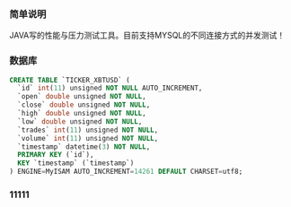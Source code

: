 ### 简单说明

JAVA写的性能与压力测试工具。目前支持MYSQL的不同连接方式的并发测试！

### 数据库
```sql
CREATE TABLE `TICKER_XBTUSD` (
  `id` int(11) unsigned NOT NULL AUTO_INCREMENT,
  `open` double unsigned NOT NULL,
  `close` double unsigned NOT NULL,
  `high` double unsigned NOT NULL,
  `low` double unsigned NOT NULL,
  `trades` int(11) unsigned NOT NULL,
  `volume` int(11) unsigned NOT NULL,
  `timestamp` datetime(3) NOT NULL,
  PRIMARY KEY (`id`),
  KEY `timestamp` (`timestamp`)
) ENGINE=MyISAM AUTO_INCREMENT=14261 DEFAULT CHARSET=utf8;
```

### 11111

